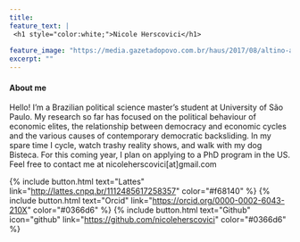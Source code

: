 ```yaml
---
title: 
feature_text: |
 <h1 style="color:white;">Nicole Herscovici</h1>
  
feature_image: "https://media.gazetadopovo.com.br/haus/2017/08/altino-arantes-santander-banespa-db511a90.jpg"
excerpt: ""
---
```


#### About me

Hello! I’m a Brazilian political science master’s student at University of São Paulo. My research so far has focused on the political behaviour of economic elites, the relationship between democracy and economic cycles and the various causes of contemporary democratic backsliding. In my spare time I cycle, watch trashy reality shows, and walk with my dog Bisteca. For this coming year, I plan on applying to a PhD program in the US. Feel free to contact me at nicoleherscovici[at]gmail.com

{% include button.html text="Lattes" link="http://lattes.cnpq.br/1112485617258357" color="#f68140" %} {% include button.html text="Orcid" link="https://orcid.org/0000-0002-6043-210X" color="#0366d6" %}  {% include button.html text="Github" icon="github" link="https://github.com/nicoleherscovici" color="#0366d6" %}
